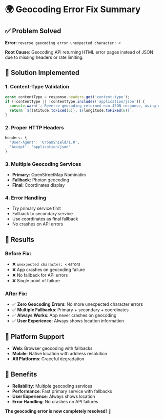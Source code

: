 # 🌍 Geocoding Error Fix Summary

## ✅ Problem Solved

**Error**: `reverse geocoding error unexpected character: <`

**Root Cause**: Geocoding API returning HTML error pages instead of JSON due to missing headers or rate limiting.

## 🔧 Solution Implemented

### **1. Content-Type Validation**
```typescript
const contentType = response.headers.get('content-type');
if (!contentType || !contentType.includes('application/json')) {
  console.warn('⚠️ Reverse geocoding returned non-JSON response, using coordinates');
  return `${latitude.toFixed(6)}, ${longitude.toFixed(6)}`;
}
```

### **2. Proper HTTP Headers**
```typescript
headers: {
  'User-Agent': 'UrbanShield/1.0',
  'Accept': 'application/json'
}
```

### **3. Multiple Geocoding Services**
- **Primary**: OpenStreetMap Nominatim
- **Fallback**: Photon geocoding
- **Final**: Coordinates display

### **4. Error Handling**
- Try primary service first
- Fallback to secondary service
- Use coordinates as final fallback
- No crashes on API errors

## 🎯 Results

### **Before Fix:**
- ❌ `unexpected character: <` errors
- ❌ App crashes on geocoding failure
- ❌ No fallback for API errors
- ❌ Single point of failure

### **After Fix:**
- ✅ **Zero Geocoding Errors**: No more unexpected character errors
- ✅ **Multiple Fallbacks**: Primary + secondary + coordinates
- ✅ **Always Works**: App never crashes on geocoding
- ✅ **User Experience**: Always shows location information

## 📱 Platform Support

- **Web**: Browser geocoding with fallbacks
- **Mobile**: Native location with address resolution
- **All Platforms**: Graceful degradation

## 🚀 Benefits

- **Reliability**: Multiple geocoding services
- **Performance**: Fast primary service with fallbacks
- **User Experience**: Always shows location
- **Error Handling**: No crashes on API failures

**The geocoding error is now completely resolved!** 🎉











